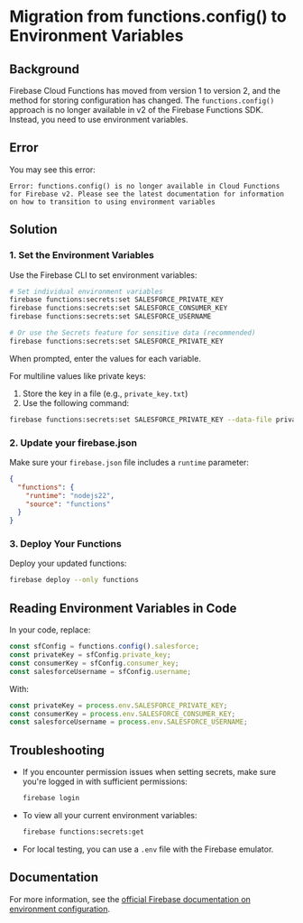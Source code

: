 # Migration from functions.config() to Environment Variables

## Background

Firebase Cloud Functions has moved from version 1 to version 2, and the method for storing configuration has changed. The `functions.config()` approach is no longer available in v2 of the Firebase Functions SDK. Instead, you need to use environment variables.

## Error

You may see this error:
```
Error: functions.config() is no longer available in Cloud Functions for Firebase v2. Please see the latest documentation for information on how to transition to using environment variables
```

## Solution

### 1. Set the Environment Variables

Use the Firebase CLI to set environment variables:

```bash
# Set individual environment variables
firebase functions:secrets:set SALESFORCE_PRIVATE_KEY
firebase functions:secrets:set SALESFORCE_CONSUMER_KEY
firebase functions:secrets:set SALESFORCE_USERNAME

# Or use the Secrets feature for sensitive data (recommended)
firebase functions:secrets:set SALESFORCE_PRIVATE_KEY
```

When prompted, enter the values for each variable.

For multiline values like private keys:
1. Store the key in a file (e.g., `private_key.txt`)
2. Use the following command:
```bash
firebase functions:secrets:set SALESFORCE_PRIVATE_KEY --data-file private_key.txt
```

### 2. Update your firebase.json

Make sure your `firebase.json` file includes a `runtime` parameter:

```json
{
  "functions": {
    "runtime": "nodejs22",
    "source": "functions"
  }
}
```

### 3. Deploy Your Functions

Deploy your updated functions:

```bash
firebase deploy --only functions
```

## Reading Environment Variables in Code

In your code, replace:

```javascript
const sfConfig = functions.config().salesforce;
const privateKey = sfConfig.private_key;
const consumerKey = sfConfig.consumer_key;
const salesforceUsername = sfConfig.username;
```

With:

```javascript
const privateKey = process.env.SALESFORCE_PRIVATE_KEY;
const consumerKey = process.env.SALESFORCE_CONSUMER_KEY;
const salesforceUsername = process.env.SALESFORCE_USERNAME;
```

## Troubleshooting

- If you encounter permission issues when setting secrets, make sure you're logged in with sufficient permissions:
  ```bash
  firebase login
  ```

- To view all your current environment variables:
  ```bash
  firebase functions:secrets:get
  ```

- For local testing, you can use a `.env` file with the Firebase emulator.

## Documentation

For more information, see the [official Firebase documentation on environment configuration](https://firebase.google.com/docs/functions/config-env). 